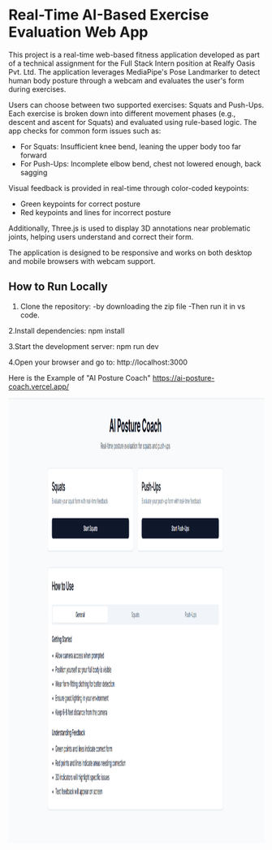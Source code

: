# Real-Time AI-Based Exercise Evaluation Web App

This project is a real-time web-based fitness application developed as part of a technical assignment for the Full Stack Intern position at Realfy Oasis Pvt. Ltd. The application leverages MediaPipe's Pose Landmarker to detect human body posture through a webcam and evaluates the user's form during exercises.

Users can choose between two supported exercises: Squats and Push-Ups. Each exercise is broken down into different movement phases (e.g., descent and ascent for Squats) and evaluated using rule-based logic. The app checks for common form issues such as:

- For Squats: Insufficient knee bend, leaning the upper body too far forward
- For Push-Ups: Incomplete elbow bend, chest not lowered enough, back sagging

Visual feedback is provided in real-time through color-coded keypoints:
- Green keypoints for correct posture
- Red keypoints and lines for incorrect posture

Additionally, Three.js is used to display 3D annotations near problematic joints, helping users understand and correct their form.

The application is designed to be responsive and works on both desktop and mobile browsers with webcam support.

## How to Run Locally

1. Clone the repository:
-by downloading the zip file
-Then run it in vs code.

2.Install dependencies:
npm install

3.Start the development server:
npm run dev

4.Open your browser and go to:
http://localhost:3000

Here is the Example of "AI Posture Coach"
https://ai-posture-coach.vercel.app/

<img width="1492" height="877" alt="image" src="/image.png" />